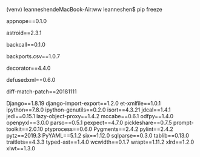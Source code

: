 (venv) leanneshendeMacBook-Air:ww leanneshen$ pip freeze

appnope==0.1.0

astroid==2.3.1

backcall==0.1.0

backports.csv==1.0.7

decorator==4.4.0

defusedxml==0.6.0

diff-match-patch==20181111

Django==1.8.19
django-import-export==1.2.0
et-xmlfile==1.0.1
ipython==7.8.0
ipython-genutils==0.2.0
isort==4.3.21
jdcal==1.4.1
jedi==0.15.1
lazy-object-proxy==1.4.2
mccabe==0.6.1
odfpy==1.4.0
openpyxl==3.0.0
parso==0.5.1
pexpect==4.7.0
pickleshare==0.7.5
prompt-toolkit==2.0.10
ptyprocess==0.6.0
Pygments==2.4.2
pylint==2.4.2
pytz==2019.3
PyYAML==5.1.2
six==1.12.0
sqlparse==0.3.0
tablib==0.13.0
traitlets==4.3.3
typed-ast==1.4.0
wcwidth==0.1.7
wrapt==1.11.2
xlrd==1.2.0
xlwt==1.3.0
